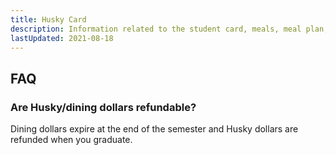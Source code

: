 ```yaml
---
title: Husky Card
description: Information related to the student card, meals, meal plan, dining for Northeastern students
lastUpdated: 2021-08-18
---
```


## FAQ

### Are Husky/dining dollars refundable?

Dining dollars expire at the end of the semester and Husky dollars are refunded when you graduate.